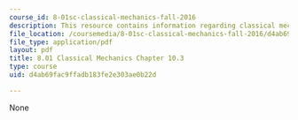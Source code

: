 ```yaml
---
course_id: 8-01sc-classical-mechanics-fall-2016
description: This resource contains information regarding classical mechanics.
file_location: /coursemedia/8-01sc-classical-mechanics-fall-2016/d4ab69fac9ffadb183fe2e303ae0b22d_MIT8_01F16_chapter10.3.pdf
file_type: application/pdf
layout: pdf
title: 8.01 Classical Mechanics Chapter 10.3
type: course
uid: d4ab69fac9ffadb183fe2e303ae0b22d

---
```

None